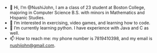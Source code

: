 - 👋 Hi, I’m @NushiJohn, I am a class of 23 student at Boston College, majoring in Computer Science B.S. with minors in Mathematics and Hispanic Studies.
- 👀 I’m interested in exercising, video games, and learning how to code.
- 🌱 I’m currently learning python. I have experience with Java and C as well.
- 📫 How to reach me: my phone number is 7819410398, and my email is nushijohn@gmail.com.
